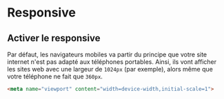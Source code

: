 # Responsive

## Activer le responsive

Par défaut, les navigateurs mobiles va partir du principe que votre site internet n'est pas adapté aux téléphones portables. Ainsi, ils vont afficher les sites web avec une largeur de `1024px` (par exemple), alors même que votre téléphone ne fait que `360px`. 

```html
<meta name="viewport" content="width=device-width,initial-scale=1">
```
<!--stackedit_data:
eyJoaXN0b3J5IjpbLTE5MjM1ODU5LDExNDI1ODk5MjEsLTMzND
k2MjE2XX0=
-->